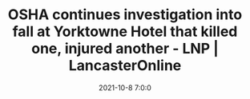 ---
"title": "OSHA continues investigation into fall at Yorktowne Hotel that killed one, injured another - LNP | LancasterOnline"
"date": "2021-10-8 7:0:0"
"feed_name": "GOOGLENEWSCONSTRUCTION"
"feed_website": "https://news.google.com/search?q=construction%2Bincident&hl=en-US&gl=US&ceid=US:en"
"feed_rss": "https://news.google.com/rss/search?q=construction%2Bincident&hl=en-US&gl=US&ceid=US:en"
"link": "https://lancasteronline.com/news/regional/osha-continues-investigation-into-fall-at-yorktowne-hotel-that-killed-one-injured-another/article_49d30faa-285e-11ec-88ec-27e1920301b4.html"
"source": "{'href': 'https://lancasteronline.com', 'title': 'LNP | LancasterOnline'}"
"file": "_posts/2021-1-1-d9b1b4622cd76842992f4c61f5f7b6fb0e64ff59.md"
"accident": "1"
"drilling": "0"
"dead": "1"
"injured": "0"
"arrested": "0"
"place": "yorktowne"
"where": "unknown site"
"causes": "fall"
"place_uri": "http://en.wikipedia.org/wiki/Yorktown%2C_New_York"
---